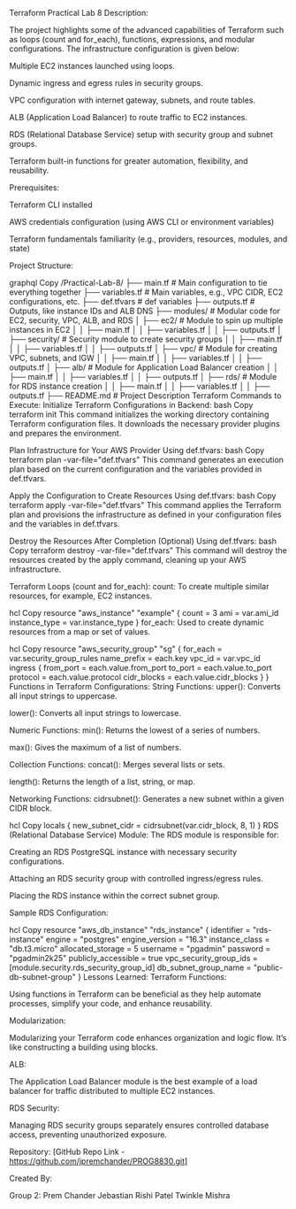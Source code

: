 Terraform Practical Lab 8
Description:

The project highlights some of the advanced capabilities of Terraform such as loops (count and for_each), functions, expressions, and modular configurations. The infrastructure configuration is given below:

Multiple EC2 instances launched using loops.

Dynamic ingress and egress rules in security groups.

VPC configuration with internet gateway, subnets, and route tables.

ALB (Application Load Balancer) to route traffic to EC2 instances.

RDS (Relational Database Service) setup with security group and subnet groups.

Terraform built-in functions for greater automation, flexibility, and reusability.

Prerequisites:

Terraform CLI installed

AWS credentials configuration (using AWS CLI or environment variables)

Terraform fundamentals familiarity (e.g., providers, resources, modules, and state)

Project Structure:

graphql
Copy
/Practical-Lab-8/
  ├── main.tf                # Main configuration to tie everything together
  ├── variables.tf           # Main variables, e.g., VPC CIDR, EC2 configurations, etc.
  ├── def.tfvars             # def variables
  ├── outputs.tf             # Outputs, like instance IDs and ALB DNS
  ├── modules/               # Modular code for EC2, security, VPC, ALB, and RDS
│   ├── ec2/               # Module to spin up multiple instances in EC2
  │   │   ├── main.tf
  │   │   ├── variables.tf
  │   │   ├── outputs.tf
│   ├── security/      # Security module to create security groups
  │   │   ├── main.tf
  │   │   ├── variables.tf
  │   │   ├── outputs.tf
│   ├── vpc/          # Module for creating VPC, subnets, and IGW
  │   │   ├── main.tf
  │   │   ├── variables.tf
  │   │   ├── outputs.tf
│   ├── alb/               # Module for Application Load Balancer creation
  │   │   ├── main.tf
  │   │   ├── variables.tf
  │   │   ├── outputs.tf
│   ├── rds/               # Module for RDS instance creation
  │   │   ├── main.tf
  │   │   ├── variables.tf
  │   │   ├── outputs.tf
├── README.md              # Project Description
Terraform Commands to Execute:
Initialize Terraform Configurations in Backend:
bash
Copy
terraform init
This command initializes the working directory containing Terraform configuration files. It downloads the necessary provider plugins and prepares the environment.

Plan Infrastructure for Your AWS Provider Using def.tfvars:
bash
Copy
terraform plan -var-file="def.tfvars"
This command generates an execution plan based on the current configuration and the variables provided in def.tfvars.

Apply the Configuration to Create Resources Using def.tfvars:
bash
Copy
terraform apply -var-file="def.tfvars"
This command applies the Terraform plan and provisions the infrastructure as defined in your configuration files and the variables in def.tfvars.

Destroy the Resources After Completion (Optional) Using def.tfvars:
bash
Copy
terraform destroy -var-file="def.tfvars"
This command will destroy the resources created by the apply command, cleaning up your AWS infrastructure.

Terraform Loops (count and for_each):
count:
To create multiple similar resources, for example, EC2 instances.

hcl
Copy
resource "aws_instance" "example" {
  count         = 3
  ami           = var.ami_id
  instance_type = var.instance_type
}
for_each:
Used to create dynamic resources from a map or set of values.

hcl
Copy
resource "aws_security_group" "sg" {
  for_each = var.security_group_rules
  name_prefix = each.key
  vpc_id      = var.vpc_id
  ingress {
    from_port   = each.value.from_port
    to_port     = each.value.to_port
    protocol    = each.value.protocol
    cidr_blocks = each.value.cidr_blocks
  }
}
Functions in Terraform Configurations:
String Functions:
upper(): Converts all input strings to uppercase.

lower(): Converts all input strings to lowercase.

Numeric Functions:
min(): Returns the lowest of a series of numbers.

max(): Gives the maximum of a list of numbers.

Collection Functions:
concat(): Merges several lists or sets.

length(): Returns the length of a list, string, or map.

Networking Functions:
cidrsubnet(): Generates a new subnet within a given CIDR block.

hcl
Copy
locals {
  new_subnet_cidr = cidrsubnet(var.cidr_block, 8, 1)
}
RDS (Relational Database Service) Module:
The RDS module is responsible for:

Creating an RDS PostgreSQL instance with necessary security configurations.

Attaching an RDS security group with controlled ingress/egress rules.

Placing the RDS instance within the correct subnet group.

Sample RDS Configuration:

hcl
Copy
resource "aws_db_instance" "rds_instance" {
  identifier              = "rds-instance"
  engine                 = "postgres"
  engine_version         = "16.3"
  instance_class         = "db.t3.micro"
  allocated_storage      = 5
  username               = "pgadmin"
  password               = "pgadmin2k25"
  publicly_accessible    = true
  vpc_security_group_ids = [module.security.rds_security_group_id]
  db_subnet_group_name   = "public-db-subnet-group"
}
Lessons Learned:
Terraform Functions:

Using functions in Terraform can be beneficial as they help automate processes, simplify your code, and enhance reusability.

Modularization:

Modularizing your Terraform code enhances organization and logic flow. It’s like constructing a building using blocks.

ALB:

The Application Load Balancer module is the best example of a load balancer for traffic distributed to multiple EC2 instances.

RDS Security:

Managing RDS security groups separately ensures controlled database access, preventing unauthorized exposure.

Repository:
[GitHub Repo Link - https://github.com/jpremchander/PROG8830.git]

Created By:

Group 2:
Prem Chander Jebastian
Rishi Patel
Twinkle Mishra

